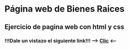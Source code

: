 # Página web de Bienes Raices

## Ejercicio de pagina web con html y css

### !!!Dale un vistazo el siguiente link!!! --> [Clic](https://ecstatic-wescoff-34c320.netlify.app/) <--